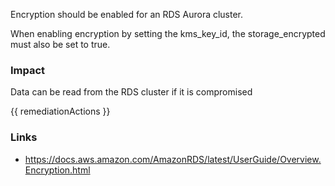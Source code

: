 
Encryption should be enabled for an RDS Aurora cluster. 

When enabling encryption by setting the kms_key_id, the storage_encrypted must also be set to true.

### Impact
Data can be read from the RDS cluster if it is compromised

<!-- DO NOT CHANGE -->
{{ remediationActions }}

### Links
- https://docs.aws.amazon.com/AmazonRDS/latest/UserGuide/Overview.Encryption.html
        